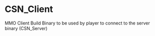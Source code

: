 # CSN_Client
 MMO Client Build Binary to be used by player to connect to the server binary (CSN_Server)
